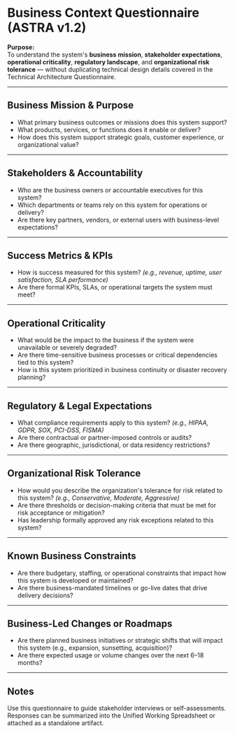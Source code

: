 # Business Context Questionnaire (ASTRA v1.2)

**Purpose:**  
To understand the system's **business mission**, **stakeholder expectations**, **operational criticality**, **regulatory landscape**, and **organizational risk tolerance** — without duplicating technical design details covered in the Technical Architecture Questionnaire.

---

## Business Mission & Purpose

- What primary business outcomes or missions does this system support?
- What products, services, or functions does it enable or deliver?
- How does this system support strategic goals, customer experience, or organizational value?

---

## Stakeholders & Accountability

- Who are the business owners or accountable executives for this system?
- Which departments or teams rely on this system for operations or delivery?
- Are there key partners, vendors, or external users with business-level expectations?

---

## Success Metrics & KPIs

- How is success measured for this system? *(e.g., revenue, uptime, user satisfaction, SLA performance)*
- Are there formal KPIs, SLAs, or operational targets the system must meet?

---

## Operational Criticality

- What would be the impact to the business if the system were unavailable or severely degraded?
- Are there time-sensitive business processes or critical dependencies tied to this system?
- How is this system prioritized in business continuity or disaster recovery planning?

---

## Regulatory & Legal Expectations

- What compliance requirements apply to this system? *(e.g., HIPAA, GDPR, SOX, PCI-DSS, FISMA)*
- Are there contractual or partner-imposed controls or audits?
- Are there geographic, jurisdictional, or data residency restrictions?

---

## Organizational Risk Tolerance

- How would you describe the organization's tolerance for risk related to this system? *(e.g., Conservative, Moderate, Aggressive)*
- Are there thresholds or decision-making criteria that must be met for risk acceptance or mitigation?
- Has leadership formally approved any risk exceptions related to this system?

---

## Known Business Constraints

- Are there budgetary, staffing, or operational constraints that impact how this system is developed or maintained?
- Are there business-mandated timelines or go-live dates that drive delivery decisions?

---

## Business-Led Changes or Roadmaps

- Are there planned business initiatives or strategic shifts that will impact this system (e.g., expansion, sunsetting, acquisition)?
- Are there expected usage or volume changes over the next 6–18 months?

---

## Notes

Use this questionnaire to guide stakeholder interviews or self-assessments. Responses can be summarized into the Unified Working Spreadsheet or attached as a standalone artifact.

